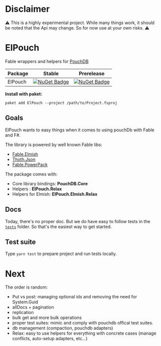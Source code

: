 # Disclaimer
:warning: This is a highly experimental project. While many things work, it should be noted that the Api may change. So for now use at your own risks.  :warning:

# ElPouch

Fable wrappers and helpers for [PouchDB](http://www.pouchdb.com)

Package | Stable | Prerelease
--- | --- | ---
ElPouch | [![NuGet Badge](https://buildstats.info/nuget/ElPouch)](https://www.nuget.org/packages/ElPouch/) | [![NuGet Badge](https://buildstats.info/nuget/ElPouch?includePreReleases=true)](https://www.nuget.org/packages/ElPouch/)

**Install with paket:**
```
paket add ElPouch --project /path/to/Project.fsproj
```

## Goals
ElPouch wants to easy things when it comes to using pouchDb with Fable and F#.

The library is powered by well known Fable libs:
- [Fable.Elmish](https://github.com/elmish/elmish)
- [Thoth.Json](https://github.com/MangelMaxime/Thoth)
- [Fable.PowerPack](https://github.com/fable-compiler/fable-powerpack)

The package comes with: 
- Core library bindings: **PouchDB.Core**
- Helpers : **ElPouch.Relax**
- Helpers for Elmish: **ElPouch.Elmish.Relax**

## Docs

Today, there's no proper doc. 
But we do have easy to follow tests in the [`tests`](https://github.com/whitetigle/ElPouch/tree/master/tests) folder. So that's the easiest way to get started.


## Test suite

Type `yarn test` to prepare project and run tests locally.

# Next 
The order is random:

- Put vs post: managing optional ids and removing the need for System.Guid
- allDocs + pagination
- replication
- bulk get and more bulk operations
- proper test suites: mimic and comply with pouchdb offical test suites.
- db management (compaction, pouchdb adapters)
- Relax: easy to use helpers for everything with concrete cases (manage conflicts, auto-setup adapters, etc...)